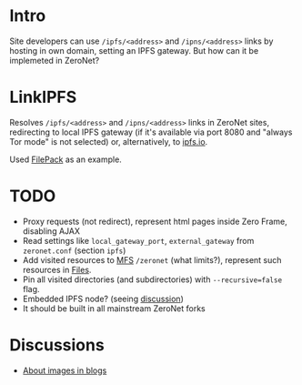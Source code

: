 # Intro
Site developers can use `/ipfs/<address>` and `/ipns/<address>` links by hosting in own domain, setting an IPFS gateway. But how can it be implemeted in ZeroNet?

# LinkIPFS
Resolves `/ipfs/<address>` and `/ipns/<address>` links in ZeroNet sites, redirecting to local IPFS gateway (if it's available via port 8080 and "always Tor mode" is not selected) or, alternatively, to [ipfs.io](https://ipfs.io).

Used [FilePack](https://github.com/HelloZeroNet/ZeroNet/tree/py3/plugins/FilePack) as an example.

# TODO
- Proxy requests (not redirect), represent html pages inside Zero Frame, disabling AJAX
- Read settings like `local_gateway_port`, `external_gateway` from `zeronet.conf` (section `ipfs`)
- Add visited resources to [MFS](https://docs.ipfs.io/concepts/file-systems/#mutable-file-system-mfs) `/zeronet` (what limits?), represent such resources in [Files](http://127.0.0.1:43110/1HELLoE3sFD9569CLCbHEAVqvqV7U2Ri9d/?Files).
- Pin all visited directories (and subdirectories) with `--recursive=false` flag.
- Embedded IPFS node? (seeing [discussion](https://github.com/defder-su/LinkIPFS/issues/1))
- It should be built in all mainstream ZeroNet forks

# Discussions
- [About images in blogs](http://127.0.0.1:43110/1MaQ4W5D6G52TpBfPACU9k9QcB1DxvHZ5v/?Post:35#Comments)
